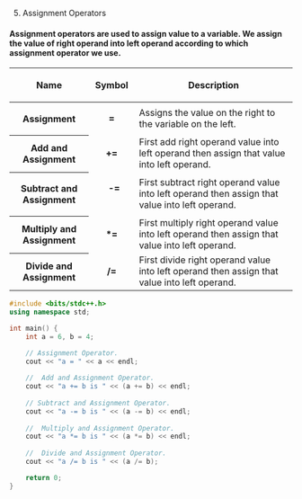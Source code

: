 5. Assignment Operators

#### Assignment operators are used to assign value to a variable. We assign the value of right operand into left operand according to which assignment operator we use.

<table><thead><tr><th><p dir="ltr" style="text-align: center;"><span>Name</span></p>
</th><th><p dir="ltr" style="text-align: center;"><span>Symbol</span></p>
</th><th><p dir="ltr" style="text-align: center;"><span>Description</span></p>
</th></tr></thead><tbody><tr><th><span>Assignment</span></th><td><p style="text-align: center;"><b><strong>=</strong></b></p>
</td><td><span>Assigns the value on the right to the variable on the left.</span></td></tr><tr><th><span>Add and Assignment</span></th><td><p style="text-align: center;"><b><strong>+=</strong></b></p>
</td><td><span>First add right operand value into left operand then assign that value into left operand.</span></td></tr><tr><th><span>Subtract and Assignment</span></th><td><p style="text-align: center;"><b><strong>&nbsp; &nbsp; &nbsp; -= &nbsp; &nbsp; &nbsp; &nbsp;</strong></b></p>
</td><td><span>First subtract right operand value into left operand then assign that value into left operand.</span></td></tr><tr><th><span>Multiply and Assignment</span></th><td><p style="text-align: center;"><b><strong>*=</strong></b></p>
</td><td><span>First multiply right operand value into left operand then assign that value into left operand.</span></td></tr><tr><th><span>Divide and Assignment</span></th><td><p style="text-align: center;"><b><strong>/=</strong></b></p>
</td><td><span>First divide right operand value into left operand then assign that value into left operand.</span></td></tr></tbody></table>


```cpp
#include <bits/stdc++.h>
using namespace std;

int main() {
    int a = 6, b = 4;

    // Assignment Operator.
    cout << "a = " << a << endl;
  
    //  Add and Assignment Operator.
    cout << "a += b is " << (a += b) << endl;
  
    // Subtract and Assignment Operator.
    cout << "a -= b is " << (a -= b) << endl;
  
    //  Multiply and Assignment Operator.
    cout << "a *= b is " << (a *= b) << endl;
  
    //  Divide and Assignment Operator.
    cout << "a /= b is " << (a /= b);

    return 0;
}
```